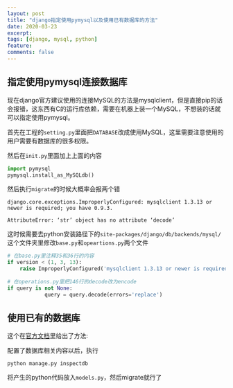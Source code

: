 ```yaml
---
layout: post
title: "django指定使用pymysql以及使用已有数据库的方法"
date: 2020-03-23
excerpt: 
tags: [django, mysql, python]
feature: 
comments: false
---
```


## 指定使用pymysql连接数据库

现在django官方建议使用的连接MySQL的方法是mysqlclient，但是直接pip的话会报错，这东西有C的运行库依赖，需要在机器上装一个MySQL，不想装的话就可以指定使用pymysql。

首先在工程的`setting.py`里面把`DATABASE`改成使用MySQL，这里需要注意使用的用户需要有数据库的很多权限。

然后在`init.py`里面加上上面的内容

```python
import pymysql
pymysql.install_as_MySQLdb()
```

然后执行`migrate`的时候大概率会报两个错

```shell
django.core.exceptions.ImproperlyConfigured: mysqlclient 1.3.13 or newer is required; you have 0.9.3.

AttributeError: ‘str’ object has no attribute ‘decode’
```

这时候需要去python安装路径下的`site-packages/django/db/backends/mysql/`这个文件夹里修改`base.py`和`opeartions.py`两个文件

```python
# 在base.py里注释35和36行的内容
if version < (1, 3, 13):
    raise ImproperlyConfigured('mysqlclient 1.3.13 or newer is required; you have %s.' % Database.__version__)
    
# 在operations.py里把146行的decode改为encode
if query is not None:
            query = query.decode(errors='replace')
```

## 使用已有的数据库

这个在[官方文档](https://docs.djangoproject.com/zh-hans/3.0/howto/legacy-databases/)里给出了方法:

配置了数据库相关内容以后，执行

```shell
python manage.py inspectdb
```

将产生的python代码放入`models.py`，然后migrate就行了